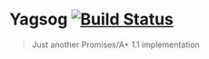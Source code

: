 # Yagsog [![Build Status](https://travis-ci.org/lw7360/yagsog.svg)](https://travis-ci.org/lw7360/yagsog)

> Just another Promises/A+ 1.1 implementation
